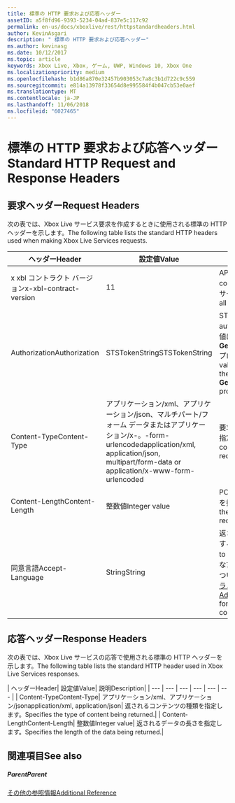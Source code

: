 ```yaml
---
title: 標準の HTTP 要求および応答ヘッダー
assetID: a5f8fd96-9393-5234-04ad-837e5c117c92
permalink: en-us/docs/xboxlive/rest/httpstandardheaders.html
author: KevinAsgari
description: " 標準の HTTP 要求および応答ヘッダー"
ms.author: kevinasg
ms.date: 10/12/2017
ms.topic: article
keywords: Xbox Live, Xbox, ゲーム, UWP, Windows 10, Xbox One
ms.localizationpriority: medium
ms.openlocfilehash: b1d86a870e32457b903053c7a8c3b1d722c9c559
ms.sourcegitcommit: e814a13978f33654d8e995584f4b047cb53e0aef
ms.translationtype: MT
ms.contentlocale: ja-JP
ms.lasthandoff: 11/06/2018
ms.locfileid: "6027465"
---
```

# <a name="standard-http-request-and-response-headers"></a><span data-ttu-id="d01e8-104">標準の HTTP 要求および応答ヘッダー</span><span class="sxs-lookup"><span data-stu-id="d01e8-104">Standard HTTP Request and Response Headers</span></span>
 
<a id="ID4ES"></a>

 
## <a name="request-headers"></a><span data-ttu-id="d01e8-105">要求ヘッダー</span><span class="sxs-lookup"><span data-stu-id="d01e8-105">Request Headers</span></span>
 
<span data-ttu-id="d01e8-106">次の表では、Xbox Live サービス要求を作成するときに使用される標準の HTTP ヘッダーを示します。</span><span class="sxs-lookup"><span data-stu-id="d01e8-106">The following table lists the standard HTTP headers used when making Xbox Live Services requests.</span></span>
 
| <span data-ttu-id="d01e8-107">ヘッダー</span><span class="sxs-lookup"><span data-stu-id="d01e8-107">Header</span></span>| <span data-ttu-id="d01e8-108">設定値</span><span class="sxs-lookup"><span data-stu-id="d01e8-108">Value</span></span>| <span data-ttu-id="d01e8-109">説明</span><span class="sxs-lookup"><span data-stu-id="d01e8-109">Description</span></span>| 
| --- | --- | --- | 
| <span data-ttu-id="d01e8-110">x xbl コントラクト バージョン</span><span class="sxs-lookup"><span data-stu-id="d01e8-110">x-xbl-contract-version</span></span>| <span data-ttu-id="d01e8-111">1</span><span class="sxs-lookup"><span data-stu-id="d01e8-111">1</span></span>| <span data-ttu-id="d01e8-112">API コントラクト バージョンです。</span><span class="sxs-lookup"><span data-stu-id="d01e8-112">API contract version.</span></span> <span data-ttu-id="d01e8-113">すべての Xbox Live サービス要求に必要です。</span><span class="sxs-lookup"><span data-stu-id="d01e8-113">Required on all Xbox Live Services requests.</span></span>| 
| <span data-ttu-id="d01e8-114">Authorization</span><span class="sxs-lookup"><span data-stu-id="d01e8-114">Authorization</span></span>| <span data-ttu-id="d01e8-115">STSTokenString</span><span class="sxs-lookup"><span data-stu-id="d01e8-115">STSTokenString</span></span>| <span data-ttu-id="d01e8-116">STS 認証トークンです。</span><span class="sxs-lookup"><span data-stu-id="d01e8-116">STS authentication token.</span></span> <span data-ttu-id="d01e8-117">このヘッダーの値は、 <b>GetTokenAndSignatureResult.Token</b>プロパティから取得されます。</span><span class="sxs-lookup"><span data-stu-id="d01e8-117">The value for this header is retrieved from the <b>GetTokenAndSignatureResult.Token</b> property.</span></span> | 
| <span data-ttu-id="d01e8-118">Content-Type</span><span class="sxs-lookup"><span data-stu-id="d01e8-118">Content-Type</span></span>| <span data-ttu-id="d01e8-119">アプリケーション/xml、アプリケーション/json、マルチパート/フォーム データまたはアプリケーション/x-。-form-urlencoded</span><span class="sxs-lookup"><span data-stu-id="d01e8-119">application/xml, application/json, multipart/form-data or application/x-www-form-urlencoded</span></span>| <span data-ttu-id="d01e8-120">要求で送信されるコンテンツの種類を指定します。</span><span class="sxs-lookup"><span data-stu-id="d01e8-120">Specifies the type of content being submitted with a request.</span></span>| 
| <span data-ttu-id="d01e8-121">Content-Length</span><span class="sxs-lookup"><span data-stu-id="d01e8-121">Content-Length</span></span>| <span data-ttu-id="d01e8-122">整数値</span><span class="sxs-lookup"><span data-stu-id="d01e8-122">Integer value</span></span>| <span data-ttu-id="d01e8-123">POST 要求で送信されたデータの長さを指定します。</span><span class="sxs-lookup"><span data-stu-id="d01e8-123">Specifies the length of the data being submitted in a POST request.</span></span>| 
| <span data-ttu-id="d01e8-124">同意言語</span><span class="sxs-lookup"><span data-stu-id="d01e8-124">Accept-Language</span></span> | <span data-ttu-id="d01e8-125">String</span><span class="sxs-lookup"><span data-stu-id="d01e8-125">String</span></span>| <span data-ttu-id="d01e8-126">返される任意の文字列をローカライズする方法を指定します。</span><span class="sxs-lookup"><span data-stu-id="d01e8-126">Specifies how to localize any strings returned.</span></span> <span data-ttu-id="d01e8-127">有効な言語/ロケールの組み合わせの一覧については、<a href="http://msdn.microsoft.com/en-us/library/bb975829.aspx">高度な Xbox 360 のプログラミング</a>を参照してください。</span><span class="sxs-lookup"><span data-stu-id="d01e8-127">See <a href="http://msdn.microsoft.com/en-us/library/bb975829.aspx">Advanced Xbox 360 Programming</a> for a list of valid language/locale combinations.</span></span>| 
  
<a id="ID4E6C"></a>

 
## <a name="response-headers"></a><span data-ttu-id="d01e8-128">応答ヘッダー</span><span class="sxs-lookup"><span data-stu-id="d01e8-128">Response Headers</span></span>
 
<span data-ttu-id="d01e8-129">次の表では、Xbox Live サービスの応答で使用される標準の HTTP ヘッダーを示します。</span><span class="sxs-lookup"><span data-stu-id="d01e8-129">The following table lists the standard HTTP header used in Xbox Live Services responses.</span></span>
 
| <span data-ttu-id="d01e8-130">ヘッダー</span><span class="sxs-lookup"><span data-stu-id="d01e8-130">Header</span></span>| <span data-ttu-id="d01e8-131">設定値</span><span class="sxs-lookup"><span data-stu-id="d01e8-131">Value</span></span>| <span data-ttu-id="d01e8-132">説明</span><span class="sxs-lookup"><span data-stu-id="d01e8-132">Description</span></span>| 
| --- | --- | --- | --- | --- | --- | 
| <span data-ttu-id="d01e8-133">Content-Type</span><span class="sxs-lookup"><span data-stu-id="d01e8-133">Content-Type</span></span>| <span data-ttu-id="d01e8-134">アプリケーション/xml、アプリケーション/json</span><span class="sxs-lookup"><span data-stu-id="d01e8-134">application/xml, application/json</span></span>| <span data-ttu-id="d01e8-135">返されるコンテンツの種類を指定します。</span><span class="sxs-lookup"><span data-stu-id="d01e8-135">Specifies the type of content being returned.</span></span>| 
| <span data-ttu-id="d01e8-136">Content-Length</span><span class="sxs-lookup"><span data-stu-id="d01e8-136">Content-Length</span></span>| <span data-ttu-id="d01e8-137">整数値</span><span class="sxs-lookup"><span data-stu-id="d01e8-137">Integer value</span></span>| <span data-ttu-id="d01e8-138">返されるデータの長さを指定します。</span><span class="sxs-lookup"><span data-stu-id="d01e8-138">Specifies the length of the data being returned.</span></span>| 
  
<a id="ID4EEE"></a>

 
## <a name="see-also"></a><span data-ttu-id="d01e8-139">関連項目</span><span class="sxs-lookup"><span data-stu-id="d01e8-139">See also</span></span>
 
<a id="ID4EGE"></a>

 
##### <a name="parent"></a><span data-ttu-id="d01e8-140">Parent</span><span class="sxs-lookup"><span data-stu-id="d01e8-140">Parent</span></span>  

[<span data-ttu-id="d01e8-141">その他の参照情報</span><span class="sxs-lookup"><span data-stu-id="d01e8-141">Additional Reference</span></span>](atoc-xboxlivews-reference-additional.md)

   